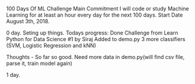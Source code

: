 100 Days Of ML Challenge
Main Commitment
I will code or study Machine Learning for at least an hour every day for the next 100 days.
Start Date
August 3th, 2018.

0 day. Seting up things.
Todays progress: Done Challenge from Learn Python for Data Science #1 by Siraj
                      Added to demo.py 3 more classifiers (SVM, Logistic Regression and kNN)
                      
Thoughts -  So far so good. Need more data in demo.py(will find csv file, parse it, train model again)  

1 day. 
